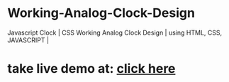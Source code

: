 # Working-Analog-Clock-Design
Javascript Clock | CSS Working Analog Clock Design |  using HTML, CSS, JAVASCRIPT |
# take live demo at: [click here]()

